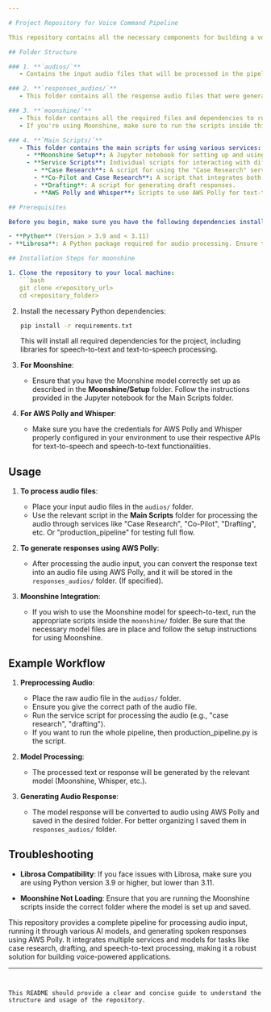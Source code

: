 ```yaml
---

# Project Repository for Voice Command Pipeline

This repository contains all the necessary components for building a voice-based pipeline, including speech-to-text, text-to-speech, and various integrated services. The project uses models like Moonshine, Whisper, and AWS Polly to process audio commands and generate responses.

## Folder Structure

### 1. **`audios/`**
   - Contains the input audio files that will be processed in the pipeline. These audio files are sent to the speech-to-text models for transcription.

### 2. **`responses_audios/`**
   - This folder contains all the response audio files that were generated by the model (Moonshine and Whisper) and then converted into audio using AWS Polly. These responses are returned after processing the user's input.

### 3. **`moonshine/`**
   - This folder contains all the required files and dependencies to run the pipeline using the Moonshine speech-to-text model.
   - If you're using Moonshine, make sure to run the scripts inside this folder where the Moonshine model is loaded and saved.

### 4. **`Main Scripts/`**
   - This folder contains the main scripts for using various services:
     - **Moonshine Setup**: A Jupyter notebook for setting up and using the Moonshine model. Follow the instructions in this notebook to get started.
     - **Service Scripts**: Individual scripts for interacting with different services such as:
       - **Case Research**: A script for using the "Case Research" service.
       - **Co-Pilot and Case Research**: A script that integrates both "Co-Pilot" and "Case Research".
       - **Drafting**: A script for generating draft responses.
       - **AWS Polly and Whisper**: Scripts to use AWS Polly for text-to-speech and Whisper for speech-to-text functionalities.

## Prerequisites

Before you begin, make sure you have the following dependencies installed:

- **Python** (Version > 3.9 and < 3.11)
- **Librosa**: A Python package required for audio processing. Ensure that your Python version is within the supported range (between Python 3.9 and 3.11) for Librosa to work correctly.

## Installation Steps for moonshine

1. Clone the repository to your local machine:
   ```bash
   git clone <repository_url>
   cd <repository_folder>
   ```

2. Install the necessary Python dependencies:
   ```bash
   pip install -r requirements.txt
   ```

   This will install all required dependencies for the project, including libraries for speech-to-text and text-to-speech processing.

3. **For Moonshine**:
   - Ensure that you have the Moonshine model correctly set up as described in the **Moonshine/Setup** folder. Follow the instructions provided in the Jupyter notebook for the Main Scripts folder.

4. **For AWS Polly and Whisper**:
   - Make sure you have the credentials for AWS Polly and Whisper properly configured in your environment to use their respective APIs for text-to-speech and speech-to-text functionalities.

## Usage

1. **To process audio files**:
   - Place your input audio files in the `audios/` folder.
   - Use the relevant script in the **Main Scripts** folder for processing the audio through services like "Case Research", "Co-Pilot", "Drafting", etc. Or "production_pipeline" for testing full flow.

2. **To generate responses using AWS Polly**:
   - After processing the audio input, you can convert the response text into an audio file using AWS Polly, and it will be stored in the `responses_audios/` folder. (If specified).

3. **Moonshine Integration**:
   - If you wish to use the Moonshine model for speech-to-text, run the appropriate scripts inside the `moonshine/` folder. Be sure that the necessary model files are in place and follow the setup instructions for using Moonshine.

## Example Workflow

1. **Preprocessing Audio**:
   - Place the raw audio file in the `audios/` folder.
   - Ensure you give the correct path of the audio file.
   - Run the service script for processing the audio (e.g., "case research", "drafting").
   - If you want to run the whole pipeline, then production_pipeline.py is the script.

2. **Model Processing**:
   - The processed text or response will be generated by the relevant model (Moonshine, Whisper, etc.).

3. **Generating Audio Response**:
   - The model response will be converted to audio using AWS Polly and saved in the desired folder. For better organizing I saved them in `responses_audios/` folder.

## Troubleshooting

- **Librosa Compatibility**: If you face issues with Librosa, make sure you are using Python version 3.9 or higher, but lower than 3.11.
  
- **Moonshine Not Loading**: Ensure that you are running the Moonshine scripts inside the correct folder where the model is set up and saved.

This repository provides a complete pipeline for processing audio input, running it through various AI models, and generating spoken responses using AWS Polly. It integrates multiple services and models for tasks like case research, drafting, and speech-to-text processing, making it a robust solution for building voice-powered applications.

---
```


This README should provide a clear and concise guide to understand the structure and usage of the repository.
